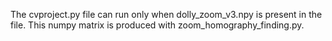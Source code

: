 The cvproject.py file can run only when dolly_zoom_v3.npy is present in the file. This numpy matrix is produced with zoom_homography_finding.py.
